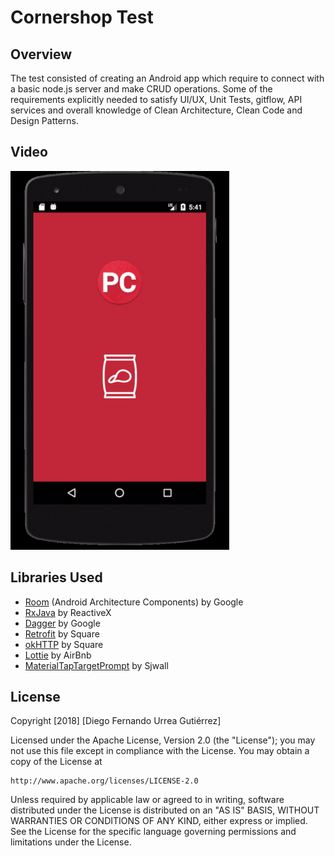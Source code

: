 # Cornershop Test

## Overview

The test consisted of creating an Android app which require to connect with a basic node.js server and make CRUD operations. Some of the requirements explicitly needed to satisfy UI/UX, Unit Tests, gitflow, API services and overall knowledge of Clean Architecture, Clean Code and Design Patterns.

## Video

![1](https://github.com/ispam/PruebaCornershop/blob/master/screens/prueba_cornershop.gif)

## Libraries Used
- [Room](https://developer.android.com/topic/libraries/architecture/room.html) (Android Architecture Components) by Google
- [RxJava](https://github.com/ReactiveX/RxJava) by ReactiveX
- [Dagger](https://github.com/google/dagger) by Google
- [Retrofit](https://github.com/square/retrofit) by Square
- [okHTTP](https://github.com/square/okhttp) by Square
- [Lottie](https://github.com/airbnb/lottie-android) by AirBnb
- [MaterialTapTargetPrompt](https://github.com/sjwall/MaterialTapTargetPrompt) by Sjwall

## License
Copyright [2018] [Diego Fernando Urrea Gutiérrez]

Licensed under the Apache License, Version 2.0 (the "License");
you may not use this file except in compliance with the License.
You may obtain a copy of the License at

    http://www.apache.org/licenses/LICENSE-2.0

Unless required by applicable law or agreed to in writing, software
distributed under the License is distributed on an "AS IS" BASIS,
WITHOUT WARRANTIES OR CONDITIONS OF ANY KIND, either express or implied.
See the License for the specific language governing permissions and
limitations under the License.